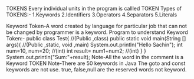 TOKENS
Every individual units in the program is callled TOKEN
Types of TOKENS:-
1.Keywords
2.Identifiers
3.Operators
4.Separators
5.Literals

Keyword Token-A word created by language for particular job that can not be changed by programmer is a keyword.
Program to understand Keyword Token:-
public class Test{   //(Public ,class)
public static void main(String [] args){  //(Public ,static, void ,main)
System.out.println("Hello Sachin");
int num=10, num=20;     //(int)
int result= num1+num2; //(int)
   }
}
System.out.println("Sum:"+result);
Note-All the word in the comment is a Keyword TOKEN
Note-There are 50 keywords in Java
The goto and const keywords are not use.
true, false,null are the reserved words not keyword.

